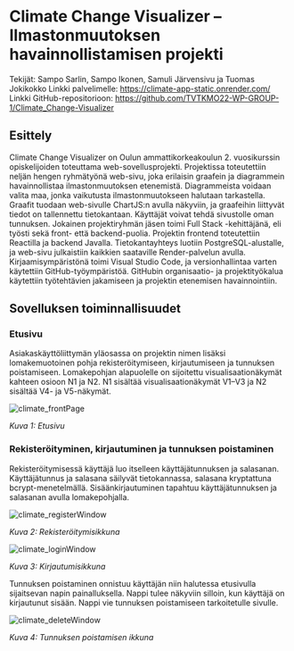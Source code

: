 # Climate Change Visualizer – Ilmastonmuutoksen havainnollistamisen projekti

Tekijät: Sampo Sarlin, Sampo Ikonen, Samuli Järvensivu ja Tuomas Jokikokko
Linkki palvelimelle: https://climate-app-static.onrender.com/
Linkki GitHub-repositorioon: https://github.com/TVTKMO22-WP-GROUP-1/Climate_Change-Visualizer

## Esittely

Climate Change Visualizer on Oulun ammattikorkeakoulun 2. vuosikurssin opiskelijoiden toteuttama web-sovellusprojekti. Projektissa toteutettiin neljän hengen ryhmätyönä web-sivu, joka erilaisin graafein ja diagrammein havainnollistaa ilmastonmuutoksen etenemistä. Diagrammeista voidaan valita maa, jonka vaikutusta ilmastonmuutokseen halutaan tarkastella. Graafit tuodaan web-sivulle ChartJS:n avulla näkyviin, ja graafeihin liittyvät tiedot on tallennettu tietokantaan. Käyttäjät voivat tehdä sivustolle oman tunnuksen.
Jokainen projektiryhmän jäsen toimi Full Stack -kehittäjänä, eli työsti sekä front- että backend-puolia. Projektin frontend toteutettiin Reactilla ja backend Javalla. Tietokantayhteys luotiin PostgreSQL-alustalle, ja web-sivu julkaistiin kaikkien saataville Render-palvelun avulla. Kirjaamisympäristönä toimi Visual Studio Code, ja versionhallintaa varten käytettiin GitHub-työympäristöä. GitHubin organisaatio- ja projektityökalua käytettiin työtehtävien jakamiseen ja projektin etenemisen havainnointiin.

## Sovelluksen toiminnallisuudet

### Etusivu

Asiakaskäyttöliittymän yläosassa on projektin nimen lisäksi lomakemuotoinen pohja rekisteröitymiseen, kirjautumiseen ja tunnuksen poistamiseen. Lomakepohjan alapuolelle on sijoitettu visualisaationäkymät kahteen osioon N1 ja N2. N1 sisältää visualisaationäkymät V1–V3 ja N2 sisältää V4- ja V5-näkymät.

![climate_frontPage](https://i.ibb.co/gvQrwPY/etusivu.png)

*Kuva 1: Etusivu*

### Rekisteröityminen, kirjautuminen ja tunnuksen poistaminen

Rekisteröitymisessä käyttäjä luo itselleen käyttäjätunnuksen ja salasanan. Käyttäjätunnus ja salasana säilyvät tietokannassa, salasana kryptattuna bcrypt-menetelmällä. Sisäänkirjautuminen tapahtuu käyttäjätunnuksen ja salasanan avulla lomakepohjalla.

![climate_registerWindow](https://i.ibb.co/P94g7cq/rekist.png)

*Kuva 2: Rekisteröitymisikkuna*

![climate_loginWindow](https://i.ibb.co/58ZPSNK/login.png)

*Kuva 3: Kirjautumisikkuna*

Tunnuksen poistaminen onnistuu käyttäjän niin halutessa etusivulla sijaitsevan napin painalluksella. Nappi tulee näkyviin silloin, kun käyttäjä on kirjautunut sisään. Nappi vie tunnuksen poistamiseen tarkoitetulle sivulle.

![climate_deleteWindow](https://i.ibb.co/3dhyj8Q/delete-Window.png)

*Kuva 4: Tunnuksen poistamisen ikkuna*
